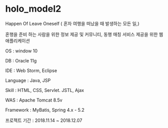 # holo_model2

Happen Of Leave Oneself ( 혼자 여행을 떠났을 때 발생하는 모든 일,) 

혼행을 준비 하는 사람을 위한 정보 제공 및 커뮤니티, 동행 매칭 서비스 제공을 위한 웹 애플리케이션 


OS : window 10

DB : Oracle 11g 

IDE : Web Storm, Eclipse

Language : Java, JSP

Skill : HTML, CSS, Servlet. JSTL, Ajax

WAS : Apache Tomcat 8.5v 

Framework : MyBatis, Spring 4.x - 5.2 

프로젝트 기간 : 2018.11.14 ~ 2018.12.07
